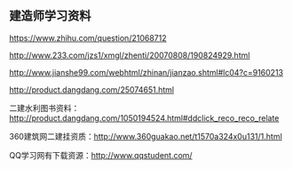 ## 建造师学习资料



https://www.zhihu.com/question/21068712

http://www.233.com/jzs1/xmgl/zhenti/20070808/190824929.html

http://www.jianshe99.com/webhtml/zhinan/jianzao.shtml#lc04?c=9160213

http://product.dangdang.com/25074651.html



二建水利图书资料：http://product.dangdang.com/1050194524.html#ddclick_reco_reco_relate



360建筑网二建挂资质：http://www.360guakao.net/t1570a324x0u131/1.html

QQ学习网有下载资源：http://www.qqstudent.com/

